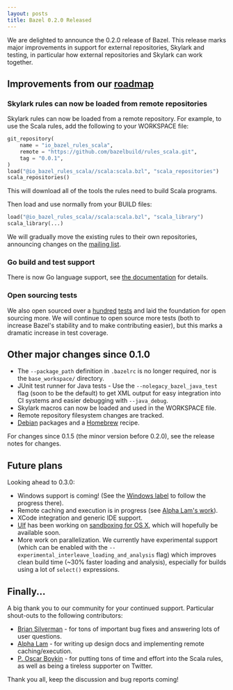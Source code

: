 ```yaml
---
layout: posts
title: Bazel 0.2.0 Released
---
```


We are delighted to announce the 0.2.0 release of Bazel. This release marks
major improvements in support for external repositories, Skylark and testing, in
particular how external repositories and Skylark can work together.

## Improvements from our [roadmap](http://bazel.io/roadmap.html)

### Skylark rules can now be loaded from remote repositories

Skylark rules can now be loaded from a remote repository.  For example, to use
the Scala rules, add the following to your WORKSPACE file:

```python
git_repository(
    name = "io_bazel_rules_scala",
    remote = "https://github.com/bazelbuild/rules_scala.git",
    tag = "0.0.1",
)
load("@io_bazel_rules_scala//scala:scala.bzl", "scala_repositories")
scala_repositories()
```

This will download all of the tools the rules need to build Scala programs.

Then load and use normally from your BUILD files:

```python
load("@io_bazel_rules_scala//scala:scala.bzl", "scala_library")
scala_library(...)
```

We will gradually move the existing rules to their own repositories, announcing
changes on the [mailing
list](https://groups.google.com/forum/#!forum/bazel-discuss).

### Go build and test support

There is now Go language support, see [the
documentation](http://bazel.io/docs/be/go.html) for details.

### Open sourcing tests

We also open sourced over a
[hundred](https://github.com/bazelbuild/bazel/tree/master/src/test/java/com/google/devtools)
[tests](https://github.com/bazelbuild/bazel/tree/master/src/test/shell/integration)
and laid the foundation for open sourcing more. We will continue to open source
more tests (both to increase Bazel's stability and to make contributing easier),
but this marks a dramatic increase in test coverage.

## Other major changes since 0.1.0

* The `--package_path` definition in `.bazelrc` is no longer required, nor is
  the `base_workspace/` directory.
* JUnit test runner for Java tests - Use the `--nolegacy_bazel_java_test` flag
  (soon to be the default) to get XML output for easy integration into CI
  systems and easier debugging with `--java_debug`.
* Skylark macros can now be loaded and used in the WORKSPACE file.
* Remote repository filesystem changes are tracked.
* [Debian](https://github.com/bazelbuild/bazel/releases/latest/) packages and a
  [Homebrew](http://braumeister.org/formula/bazel) recipe.

For changes since 0.1.5 (the minor version before 0.2.0), see the release notes
for changes.

## Future plans

Looking ahead to 0.3.0:

* Windows support is coming!  (See the [Windows
  label](https://github.com/bazelbuild/bazel/labels/Windows) to follow the
  progress there).
* Remote caching and execution is in progress (see [Alpha Lam's
  work](https://docs.google.com/document/d/1CvEw3uu9mUszK-ukmSWp4Dmy43KDlHAjW75Gf17bUY8/preview)).
* XCode integration and generic IDE support.
* [Ulf](https://github.com/ulfjack) has been working on [sandboxing for OS
  X](https://github.com/bazelbuild/bazel/tree/osx-sandbox-hardlinks), which will
  hopefully be available soon.
* More work on parallelization. We currently have experimental support (which
  can be enabled with the `--experimental_interleave_loading_and_analysis` flag)
  which improves clean build time (~30% faster loading and analysis), especially
  for builds using a lot of `select()` expressions.

## Finally...

A big thank you to our community for your continued support.  Particular
shout-outs to the following contributors:

* [Brian Silverman](https://github.com/bsilver8192) - for tons of important bug
  fixes and answering lots of user questions.
* [Alpha Lam](https://github.com/hhclam) - for writing up design docs and
  implementing remote caching/execution.
* [P. Oscar Boykin](https://github.com/posco) - for putting tons of time and
  effort into the Scala rules, as well as being a tireless supporter on Twitter.

Thank you all, keep the discussion and bug reports coming!
